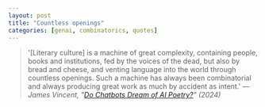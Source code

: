 ```yaml
---
layout: post  
title: "Countless openings"
categories: [genai, combinatorics, quotes]
---
```


> '[Literary culture] is a machine of great complexity, containing people, books and institutions, fed by the voices of the dead, but also by bread and cheese, and venting language into the world through countless openings. Such a machine has always been combinatorial and always producing great work as much by accident as intent.'
<cite>— James Vincent, "[Do Chatbots Dream of AI Poetry?](https://www.faber.co.uk/journal/do-chatbots-dream-of-ai-poetry-calvino-madness-and-machine-literature/)" (2024)</cite>